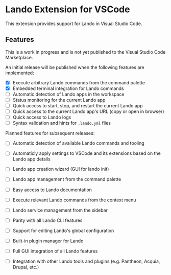 # Lando Extension for VSCode

This extension provides support for Lando in Visual Studio Code.

## Features

This is a work in progress and is not yet published to the Visual Studio Code Marketplace.

An initial release will be published when the following features are implemented:
- [x] Execute arbitrary Lando commands from the command palette
- [x] Embedded terminal integration for Lando commands
- [ ] Automatic detection of Lando apps in the workspace
- [ ] Status monitoring for the current Lando app
- [ ] Quick access to start, stop, and restart the current Lando app
- [ ] Quick access to the current Lando app's URL (copy or open in browser)
- [ ] Quick access to Lando logs
- [ ] Syntax validation and hints for `.lando.yml` files

Planned features for subsequent releases:
- [ ] Automatic detection of available Lando commands and tooling
- [ ] Automaticly apply settings to VSCode and its extensions based on the Lando app details
- [ ] Lando app creation wizard (GUI for lando init)
- [ ] Lando app management from the command palette
- [ ] Easy access to Lando documentation
- [ ] Execute relevant Lando commands from the context menu
- [ ] Lando service management from the sidebar
- [ ] Parity with all Lando CLI features
- [ ] Support for editing Lando's global configuration
- [ ] Built-in plugin manager for Lando
- [ ] Full GUI integration of all Lando features
- [ ] Integration with other Lando tools and plugins (e.g. Pantheon, Acquia, Drupal, etc.)


